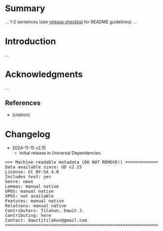 # Summary

... 1-2 sentences (see [release checklist](http://universaldependencies.org/release_checklist.html#the-readme-file) for README guidelines) ...


# Introduction

...


# Acknowledgments

...

## References

* (citation)


# Changelog

* 2024-11-15 v2.15
  * Initial release in Universal Dependencies.


<pre>
=== Machine-readable metadata (DO NOT REMOVE!) ================================
Data available since: UD v2.15
License: CC BY-SA 4.0
Includes text: yes
Genre: news
Lemmas: manual native
UPOS: manual native
XPOS: not available
Features: manual native
Relations: manual native
Contributors: Tilahun, Dawit J.
Contributing: here
Contact: dawitjtilahun@gmail.com
===============================================================================
</pre>
